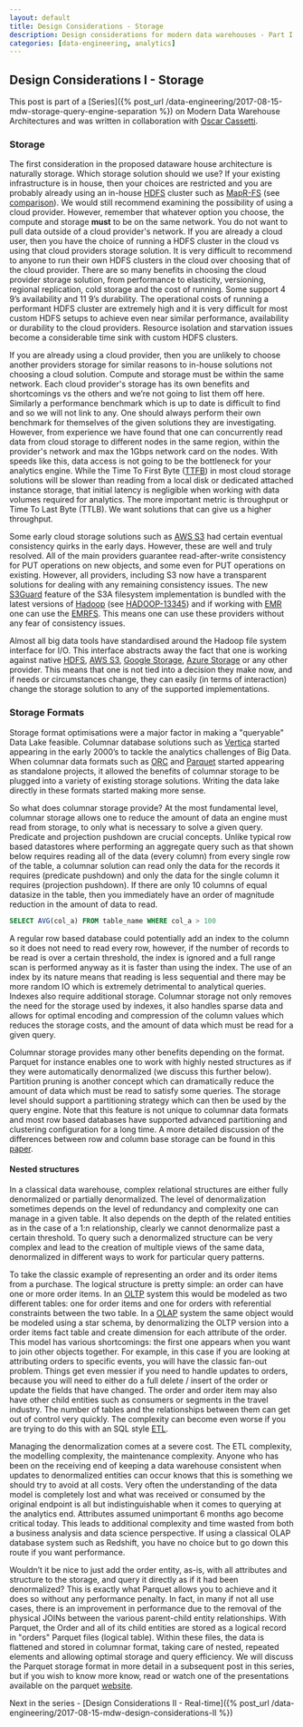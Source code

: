 ```yaml
---
layout: default
title: Design Considerations - Storage
description: Design considerations for modern data warehouses - Part I
categories: [data-engineering, analytics]
---
```


## Design Considerations I - Storage

This post is part of a [Series]({% post_url /data-engineering/2017-08-15-mdw-storage-query-engine-separation %}) on Modern Data Warehouse Architectures and was written in collaboration with [Oscar Cassetti](https://ocassetti.github.io).

### Storage

The first consideration in the proposed dataware house architecture is naturally storage. Which storage solution should we use? If your existing infrastructure is in house, then your choices are restricted and you are probably already using an in-house [HDFS](http://hadoop.apache.org/) cluster such as [MapR-FS](https://mapr.com/products/mapr-fs/) (see [comparison](https://mapr.com/blog/mapr-fs-vs-hdfs-5-minute-guide-understanding-their-differences-whiteboard-walkthrough/)). We would still recommend examining the possibility of using a cloud provider. However, remember that whatever option you choose, the compute and storage **must** to be on the same network. You do not want to pull data outside of a cloud provider's network. If you are already a cloud user, then you have the choice of running a HDFS cluster in the cloud vs using that cloud providers storage solution. It is very difficult to recommend to anyone to run their own HDFS clusters in the cloud over choosing that of the cloud provider. There are so many benefits in choosing the cloud provider storage solution, from performance to elasticity, versioning, regional replication, cold storage and the cost of running. Some support 4 9’s availability and 11 9’s durability. The operational costs of running a performant HDFS cluster are extremely high and it is very difficult for most custom HDFS setups to achieve even near similar performance, availability or durability to the cloud providers. Resource isolation and starvation issues become a considerable time sink with custom HDFS clusters. 

If you are already using a cloud provider, then you are unlikely to choose another providers storage for similar reasons to in-house solutions not choosing a cloud solution. Compute and storage must be within the same network. Each cloud provider's storage has its own benefits and shortcomings vs the others and we’re not going to list them off here. Similarly a performance benchmark which is up to date is difficult to find and so we will not link to any. One should always perform their own benchmark for themselves of the given solutions they are investigating. However, from experience we have found that one can concurrently read data from cloud storage to different nodes in the same region, within the provider's network and max the 1Gbps network card on the nodes. With speeds like this, data access is not going to be the bottleneck for your analytics engine. While the Time To First Byte ([TTFB](https://en.wikipedia.org/wiki/Time_To_First_Byte)) in most cloud storage solutions will be slower than reading from a local disk or dedicated attached instance storage, that initial latency is negligible when working with data volumes required for analytics. The more important metric is throughput or Time To Last Byte (TTLB). We want solutions that can give us a higher throughput.  

Some early cloud storage solutions such as [AWS S3](https://aws.amazon.com/s3/) had certain eventual consistency quirks in the early days. However, these are well and truly resolved. All of the main providers guarantee read-after-write consistency for PUT operations on new objects, and some even for PUT operations on existing. However, all providers, including S3 now have a transparent solutions for dealing with any remaining consistency issues. The new [S3Guard](https://docs.hortonworks.com/HDPDocuments/HDP2/HDP-2.6.1/bk_cloud-data-access/content/s3-guard.html) feature of the S3A filesystem implementation is bundled with the latest versions of [Hadoop](http://hadoop.apache.org/) (see [HADOOP-13345](https://issues.apache.org/jira/browse/HADOOP-13345)) and if working with [EMR](https://aws.amazon.com/emr/) one can use the [EMRFS](http://docs.aws.amazon.com/emr/latest/ManagementGuide/emr-fs.html). This means one can use these providers without any fear of consistency issues.

Almost all big data tools have standardised around the Hadoop file system interface for I/O. This interface abstracts away the fact that one is working against native [HDFS](http://hadoop.apache.org/), [AWS S3](https://aws.amazon.com/s3/), [Google Storage](https://cloud.google.com/storage/), [Azure Storage](https://docs.microsoft.com/en-us/azure/storage/storage-introduction) or any other provider. This means that one is not tied into a decision they make now, and if needs or circumstances change, they can easily (in terms of interaction) change the storage solution to any of the supported implementations.

### Storage Formats

Storage format optimisations were a major factor in making a "queryable" Data Lake feasible. Columnar database solutions such as [Vertica](https://www.vertica.com) started appearing in the early 2000’s to tackle the analytics challenges of Big Data. When columnar data formats such as [ORC](https://orc.apache.org/) and [Parquet](https://parquet.apache.org/) started appearing as standalone projects, it allowed the benefits of columnar storage to be plugged into a variety of existing storage solutions. Writing the data lake directly in these formats started making more sense.

So what does columnar storage provide? At the most fundamental level, columnar storage allows one to reduce the amount of data an engine must read from storage, to only what is necessary to solve a given query. Predicate and projection pushdown are crucial concepts. Unlike typical row based datastores where performing an aggregate query such as that shown below requires reading all of the data (every column) from every single row of the table, a columnar solution can read only the data for the records it requires (predicate pushdown)  and only the data for the single column it requires (projection pushdown). If there are only 10 columns of equal datasize in the table, then you immediately have an order of magnitude reduction in the amount of data to read.  

```sql
SELECT AVG(col_a) FROM table_name WHERE col_a > 100
```

A regular row based database could potentially add an index to the column so it does not need to read every row, however, if the number of records to be read is over a certain threshold, the index is ignored and a full range scan is performed anyway as it is faster than using the index. The use of an index by its nature means that reading is less sequential and there may be more random IO which is extremely detrimental to analytical queries. Indexes also require additional storage. Columnar storage not only removes the need for the storage used by indexes, it also handles sparse data and allows for optimal encoding and compression of the column values which reduces the storage costs, and the amount of data which must be read for a given query. 

Columnar storage provides many other benefits depending on the format. Parquet for instance enables one to work with highly nested structures as if they were automatically denormalized (we discuss this further below). Partition pruning is another concept which can dramatically reduce the amount of data which must be read to satisfy some queries. The storage level should support a partitioning strategy which can then be used by the query engine. Note that this feature is not unique to columnar data formats and most row based databases have supported advanced partitioning and clustering configuration for a long time. A more detailed discussion of the differences between row and column base storage can be found in this [paper](http://db.csail.mit.edu/pubs/ssbm.pdf).

#### Nested structures

In a classical data warehouse, complex relational structures are either fully denormalized or partially denormalized. The level of denormalization sometimes depends on the level of redundancy and complexity one can manage in a given table. It also depends on the depth of the related entities as in the case of a 1:n relationship, clearly we cannot denormalize past a certain threshold. To query such a denormalized structure can be very complex and lead to the creation of multiple views of the same data, denormalized in different ways to work for particular query patterns. 

To take the classic example of representing an order and its order items from a purchase. The logical structure is pretty simple: an order can have one or more order items. In an [OLTP](https://en.wikipedia.org/wiki/Online_transaction_processing) system this would be modeled as two different tables: one for order items and one for orders with referential constraints between the two table. In a [OLAP](https://en.wikipedia.org/wiki/Online_analytical_processing) system the same object would be modeled using a star schema, by denormalizing the OLTP version into a order items fact table and create dimension for each attribute of the order. This model has various shortcomings: the first one appears when you want to join other objects together. For example, in this case if you are looking at attributing orders to specific events, you will have the classic fan-out problem. Things get even messier if you need to handle updates to orders, because you will need to either do a full delete / insert of the order or update the fields that have changed. The order and order item may also have other child entities such as consumers or segments in the travel industry. The number of tables and the relationships between them can get out of control very quickly. The complexity can become even worse if you are trying to do this with an SQL style [ETL](https://en.wikipedia.org/wiki/Extract,_transform,_load).

Managing the denormalization comes at a severe cost. The ETL complexity, the modelling complexity, the maintenance complexity. Anyone who has been on the receiving end of keeping a data warehouse consistent when updates to denormalized entities can occur knows that this is something we should try to avoid at all costs. Very often the understanding of the data model is completely lost and what was received or consumed by the original endpoint is all but indistinguishable when it comes to querying at the analytics end. Attributes assumed unimportant 6 months ago become critical today. This leads to additional complexity and time wasted from both a business analysis and data science perspective. If using a classical OLAP database system such as Redshift, you have no choice but to go down this route if you want performance. 

Wouldn’t it be nice to just add the order entity, as-is, with all attributes and structure to the storage, and query it directly as if it had been denormalized? This is exactly what Parquet allows you to achieve and it does so without any performance penalty. In fact, in many if not all use cases, there is an improvement in performance due to the removal of the physical JOINs between the various parent-child entity relationships. With Parquet, the Order and all of its child entities are stored as a logical record in "orders" Parquet files (logical table). Within these files, the data is flattened and stored in columnar format, taking care of nested, repeated elements and allowing optimal storage and query efficiency. We will discuss the Parquet storage format in more detail in a subsequent post in this series, but if you wish to know more know, read or watch one of the presentations available on the parquet [website](https://parquet.apache.org/presentations/).


Next in the series - [Design Considerations II - Real-time]({% post_url /data-engineering/2017-08-15-mdw-design-considerations-II %})
